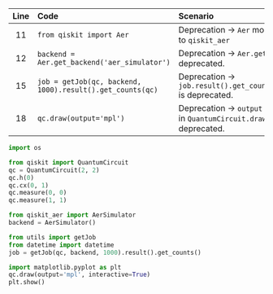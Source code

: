 | Line | Code | Scenario | Reference | Artifact | Refactoring |
| :--: | :--- | :------- | :-------: | :------- | :---------- |
| 11 | `from qiskit import Aer` | Deprecation -> `Aer` module moved to `qiskit_aer` | qrn_tax_ddbb-a74a | qiskit.Aer | `from qiskit_aer import Aer` |
| 12 | `backend = Aer.get_backend('aer_simulator')` | Deprecation -> `Aer.get_backend` is deprecated. | qrn_tax_ddbb-942b | Aer.get_backend | `backend = AerSimulator()` |
| 15 | `job = getJob(qc, backend, 1000).result().get_counts(qc)` | Deprecation -> `job.result().get_counts(circuit)` is deprecated. | qrn_tax_ddbb-2544 | get_counts(qc) | `job = getJob(qc, backend, 1000).result().get_counts()` |
| 18 | `qc.draw(output='mpl')` | Deprecation -> `output` parameter in `QuantumCircuit.draw()` is deprecated. | qrn_tax_ddbb-d450 | output | `qc.draw(output='mpl', interactive=True)` |


```python
import os

from qiskit import QuantumCircuit 
qc = QuantumCircuit(2, 2)
qc.h(0)
qc.cx(0, 1)
qc.measure(0, 0)
qc.measure(1, 1)

from qiskit_aer import AerSimulator
backend = AerSimulator()

from utils import getJob
from datetime import datetime
job = getJob(qc, backend, 1000).result().get_counts()

import matplotlib.pyplot as plt
qc.draw(output='mpl', interactive=True)
plt.show()
```